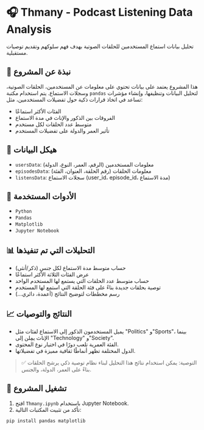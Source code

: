 # 🎧 Thmany - Podcast Listening Data Analysis

تحليل بيانات استماع المستخدمين للحلقات الصوتية بهدف فهم سلوكهم وتقديم توصيات مستقبلية.

## 📌 نبذة عن المشروع

هذا المشروع يعتمد على بيانات تحتوي على معلومات عن المستخدمين، الحلقات الصوتية، وسجلات الاستماع. يتم استخدام مكتبة `pandas` لتحليل البيانات وتنظيفها، وإنشاء مؤشرات تساعد في اتخاذ قرارات ذكية حول تفضيلات المستخدمين، مثل:

* الفئات الأكثر استماعًا
* الفروقات بين الذكور والإناث في مدة الاستماع
* متوسط عدد الحلقات لكل مستخدم
* تأثير العمر والدولة على تفضيلات المستخدم

## 📂 هيكل البيانات

* `usersData`: معلومات المستخدمين (الرقم، العمر، النوع، الدولة)
* `episodesData`: معلومات الحلقات (رقم الحلقة، العنوان، الفئة)
* `listensData`: سجلات الاستماع (user\_id، episode\_id، مدة الاستماع)

## 🔧 الأدوات المستخدمة

* `Python`
* `Pandas`
* `Matplotlib`
* `Jupyter Notebook`

## 📊 التحليلات التي تم تنفيذها

* حساب متوسط مدة الاستماع لكل جنس (ذكر/أنثى)
* عرض الفئات الثلاثة الأكثر استماعًا
* حساب متوسط عدد الحلقات التي يستمع لها المستخدم الواحد
* توصية بحلقات جديدة بناءً على فئة الحلقة التي استمع لها المستخدم
* رسم مخططات لتوضيح النتائج (أعمدة، دائري...)

## 📈 النتائج والتوصيات

* يميل المستخدمون الذكور إلى الاستماع لفئات مثل "Politics" و"Sports"، بينما الإناث يمِلن إلى "Technology" و"Society".
* الفئة العمرية تلعب دورًا في اختيار نوع المحتوى.
* الدول المختلفة تظهر أنماطًا ثقافية مميزة في تفضيلاتها.

> ✅ التوصية: يمكن استخدام نتائج هذا التحليل لبناء نظام توصية ذكي يرشح الحلقات بناءً على العمر، الدولة، والجنس.

## 📁 تشغيل المشروع

1. افتح `Thmany.ipynb` باستخدام Jupyter Notebook.
2. تأكد من تثبيت المكتبات التالية:

```bash
pip install pandas matplotlib
```
